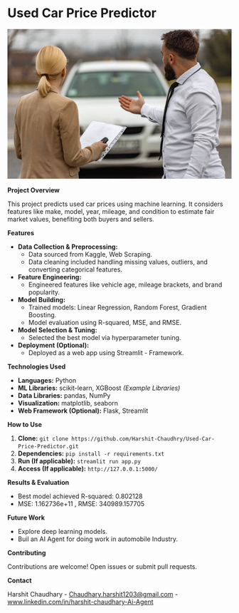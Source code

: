 # Used Car Price Predictor

![Used Car Image](image%20copy.png)  

**Project Overview**

This project predicts used car prices using machine learning.  It considers features like make, model, year, mileage, and condition to estimate fair market values, benefiting both buyers and sellers.

**Features**

* **Data Collection & Preprocessing:**
    * Data sourced from Kaggle, Web Scraping.
    * Data cleaning included handling missing values, outliers, and converting categorical features.
* **Feature Engineering:**
    * Engineered features like vehicle age, mileage brackets, and brand popularity.
* **Model Building:**
    * Trained models: Linear Regression, Random Forest, Gradient Boosting.
    * Model evaluation using R-squared, MSE, and RMSE.
* **Model Selection & Tuning:**
    * Selected the best model via hyperparameter tuning.
* **Deployment (Optional):**
    * Deployed as a web app using Streamlit - Framework.

**Technologies Used**

* **Languages:** Python
* **ML Libraries:** scikit-learn, XGBoost *(Example Libraries)*
* **Data Libraries:** pandas, NumPy
* **Visualization:** matplotlib, seaborn
* **Web Framework (Optional):** Flask, Streamlit

**How to Use**

1. **Clone:** `git clone https://github.com/Harshit-Chaudhry/Used-Car-Price-Predictor.git`
2. **Dependencies:** `pip install -r requirements.txt`
3. **Run (If applicable):** `streamlit run app.py`
4. **Access (If applicable):** `http://127.0.0.1:5000/` 

**Results & Evaluation**

* Best model achieved R-squared: 0.802128	
* MSE: 1.162736e+11	 , RMSE: 340989.157705 

**Future Work**

* Explore deep learning models.
* Buil an AI Agent for doing work in automobile Industry.

**Contributing**

Contributions are welcome! Open issues or submit pull requests.

**Contact**

Harshit Chaudhary - Chaudhary.harshit1203@gmail.com - www.linkedin.com/in/harshit-chaudhary-Ai-Agent

